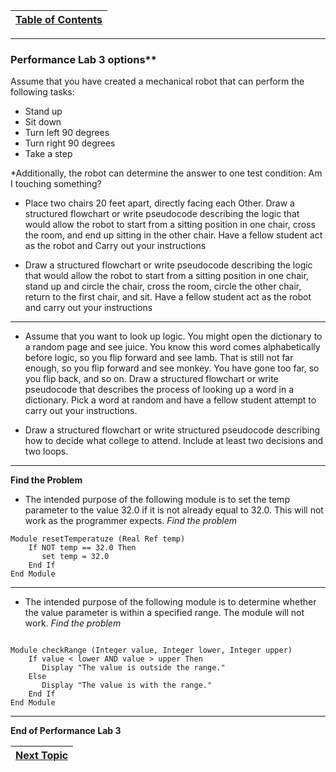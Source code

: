 |[Table of Contents](/00-Table-of-Contents.md)|
|---|

---
### Performance Lab 3 options**

Assume that you have created a mechanical robot that can perform the following tasks: 
* Stand up
* Sit down
* Turn left 90 degrees
* Turn right 90 degrees
* Take a step 

*Additionally, the robot can determine the answer to one test condition:   Am I touching something? 

* Place two chairs 20 feet apart, directly facing each Other. Draw a structured flowchart or write pseudocode describing the logic that would allow the robot to start from a sitting position in one chair, cross the room, and end up sitting in the other chair. Have a fellow student act as the robot and Carry out your instructions

* Draw a structured flowchart or write pseudocode describing the logic that would allow the robot to start from a sitting position in one chair, stand up and circle the chair, cross the room, circle the other chair, return to the first chair, and sit. Have a fellow student act as the robot and carry out your instructions
  
---

* Assume that you want to look up logic. You might open the dictionary to a random page and see juice. You know this word comes alphabetically before logic, so you flip forward and see lamb. That is still not far enough, so you flip forward and see monkey. You have gone too far, so you flip back, and so on. Draw a structured flowchart or write pseudocode that describes the process of looking up a word in a dictionary. Pick a word at random and have a fellow student attempt to carry out your instructions. 

* Draw a structured flowchart or write structured pseudocode describing how to decide what college to attend. Include at least two decisions and two loops.

---

**Find the Problem**

* The intended purpose of the following module is to set the temp parameter to the value 32.0 if it is not already equal to 32.0. This will not work as the programmer expects.  *Find the problem*

```
Module resetTemperatuze (Real Ref temp)
    If NOT temp == 32.0 Then
       set temp = 32.0 
    End If 
End Module 

```

---

* The intended purpose of the following module is to determine whether the value parameter is within a specified range. The module will not work. *Find the problem*

```

Module checkRange (Integer value, Integer lower, Integer upper)
    If value < lower AND value > upper Then 
       Display "The value is outside the range."
    Else
       Display "The value is with the range."
    End If 
End Module 

```

---

**End of Performance Lab 3**

|[Next Topic](/01_pseudocode/04_Decisions.md)|
|---|
